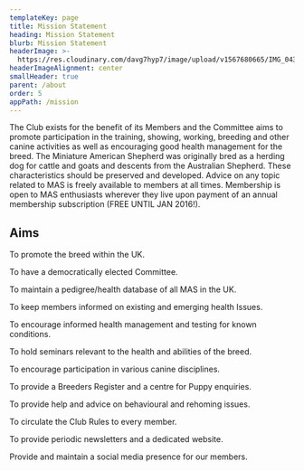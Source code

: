 ```yaml
---
templateKey: page
title: Mission Statement
heading: Mission Statement
blurb: Mission Statement
headerImage: >-
  https://res.cloudinary.com/davg7hyp7/image/upload/v1567680665/IMG_0435_mgbur9.jpg
headerImageAlignment: center
smallHeader: true
parent: /about
order: 5
appPath: /mission
---
```


The Club exists for the benefit of its Members and the Committee aims to promote participation in the training, showing, working, breeding and other canine activities as well as encouraging good health management for the breed. The Miniature American Shepherd was originally bred as a herding dog for cattle and goats and descents from the Australian Shepherd. These characteristics should be preserved and developed. Advice on any topic related to MAS is freely available to members at all times. Membership is open to MAS enthusiasts wherever they live upon payment of an annual membership subscription (FREE UNTIL JAN 2016!).

## Aims

To promote the breed within the UK.

To have a democratically elected Committee.

To maintain a pedigree/health database of all MAS in the UK.

To keep members informed on existing and emerging health Issues.

To encourage informed health management and testing for known conditions.

To hold seminars relevant to the health and abilities of the breed.

To encourage participation in various canine disciplines.

To provide a Breeders Register and a centre for Puppy enquiries.

To provide help and advice on behavioural and rehoming issues.

To circulate the Club Rules to every member.

To provide periodic newsletters and a dedicated website.

Provide and maintain a social media presence for our members.

